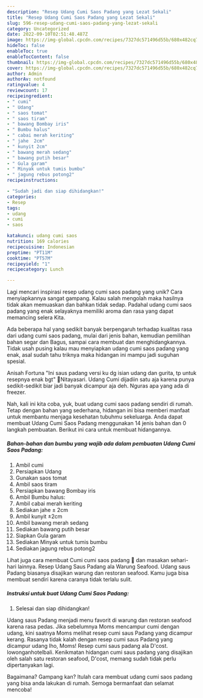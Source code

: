 ```yaml
---
description: "Resep Udang Cumi Saos Padang yang Lezat Sekali"
title: "Resep Udang Cumi Saos Padang yang Lezat Sekali"
slug: 596-resep-udang-cumi-saos-padang-yang-lezat-sekali
category: Uncategorized
date: 2022-09-10T02:51:48.487Z
image: https://img-global.cpcdn.com/recipes/7327dc571496d55b/680x482cq70/udang-cumi-saos-padang-foto-resep-utama.jpg
hideToc: false
enableToc: true
enableTocContent: false
thumbnail: https://img-global.cpcdn.com/recipes/7327dc571496d55b/680x482cq70/udang-cumi-saos-padang-foto-resep-utama.jpg
cover: https://img-global.cpcdn.com/recipes/7327dc571496d55b/680x482cq70/udang-cumi-saos-padang-foto-resep-utama.jpg
author: Admin
authorAv: notfound
ratingvalue: 4
reviewcount: 17
recipeingredient:
- " cumi"
- " Udang"
- " saos tomat"
- " saos tiram"
- " bawang Bombay iris"
- " Bumbu halus"
- " cabai merah keriting"
- " jahe  2cm"
- " kunyit 2cm"
- " bawang merah sedang"
- " bawang putih besar"
- " Gula garam"
- " Minyak untuk tumis bumbu"
- " jagung rebus potong2"
recipeinstructions:

- "Sudah jadi dan siap dihidangkan!"
categories:
- Resep
tags:
- udang
- cumi
- saos

katakunci: udang cumi saos 
nutrition: 169 calories
recipecuisine: Indonesian
preptime: "PT11M"
cooktime: "PT57M"
recipeyield: "1"
recipecategory: Lunch

---
```





Lagi mencari inspirasi resep udang cumi saos padang yang unik? Cara menyiapkannya sangat gampang. Kalau salah mengolah maka hasilnya tidak akan memuaskan dan bahkan tidak sedap. Padahal udang cumi saos padang yang enak selayaknya memiliki aroma dan rasa yang dapat memancing selera Kita.





Ada beberapa hal yang sedikit banyak berpengaruh terhadap kualitas rasa dari udang cumi saos padang, mulai dari jenis bahan, kemudian pemilihan bahan segar dan Bagus, sampai cara membuat dan menghidangkannya. Tidak usah pusing kalau mau menyiapkan udang cumi saos padang yang enak,      asal sudah tahu triknya maka hidangan ini mampu jadi suguhan spesial.














Anisah Fortuna &#34;Ini saus padang versi ku dg isian udang dan gurita, tp untuk resepnya enak bgt&#34; 🔪Nitayasari. Udang Cumi dijadiin satu aja karena punya sedikit-sedikit biar jadi banyak dicampur aja deh. Nguras apa yang ada di freezer.






Nah, kali ini kita coba, yuk, buat udang cumi saos padang sendiri di rumah. Tetap dengan bahan yang sederhana, hidangan ini bisa memberi manfaat untuk membantu menjaga kesehatan tubuhmu sekeluarga. Anda dapat membuat Udang Cumi Saos Padang menggunakan 14 jenis bahan dan 0 langkah pembuatan. Berikut ini cara untuk membuat hidangannya.

<!--inarticleads1-->

##### Bahan-bahan dan bumbu yang wajib ada dalam pembuatan Udang Cumi Saos Padang:

1. Ambil  cumi
1. Persiapkan  Udang
1. Gunakan  saos tomat
1. Ambil  saos tiram
1. Persiapkan  bawang Bombay iris
1. Ambil  Bumbu halus:
1. Ambil  cabai merah keriting
1. Sediakan  jahe ± 2cm
1. Ambil  kunyit ±2cm
1. Ambil  bawang merah sedang
1. Sediakan  bawang putih besar
1. Siapkan  Gula garam
1. Sediakan  Minyak untuk tumis bumbu
1. Sediakan  jagung rebus potong2


Lihat juga cara membuat Cumi cumi saos padang 🦑 dan masakan sehari-hari lainnya. Resep Udang Saus Padang ala Warung Seafood. Udang saus Padang biasanya disajikan warung dan restoran seafood. Kamu juga bisa membuat sendiri karena caranya tidak terlalu sulit. 

<!--inarticleads2-->

##### Instruksi untuk buat Udang Cumi Saos Padang:


1. Selesai dan siap dihidangkan!

Udang saus Padang menjadi menu favorit di warung dan restoran seafood karena rasa pedas. Jika sebelumnya Moms mencampur cumi dengan udang, kini saatnya Moms melihat resep cumi saus Padang yang dicampur kerang. Rasanya tidak kalah dengan resep cumi saus Padang yang dicampur udang lho, Moms! Resep cumi saus padang ala D&#39;cost. lowonganhotelbali. Kenikmatan hidangan cumi saus padang yang disajikan oleh salah satu restoran seafood, D&#39;cost, memang sudah tidak perlu dipertanyakan lagi. 

Bagaimana? Gampang kan? Itulah cara membuat udang cumi saos padang yang bisa anda lakukan di rumah. Semoga bermanfaat dan selamat mencoba!
